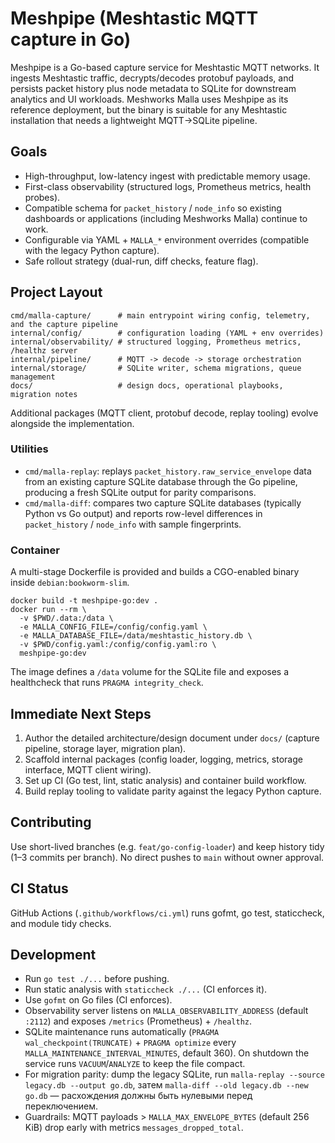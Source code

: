 # Meshpipe (Meshtastic MQTT capture in Go)

Meshpipe is a Go-based capture service for Meshtastic MQTT networks. It ingests Meshtastic traffic, decrypts/decodes protobuf payloads, and persists packet history plus node metadata to SQLite for downstream analytics and UI workloads. Meshworks Malla uses Meshpipe as its reference deployment, but the binary is suitable for any Meshtastic installation that needs a lightweight MQTT→SQLite pipeline.

## Goals
- High-throughput, low-latency ingest with predictable memory usage.
- First-class observability (structured logs, Prometheus metrics, health probes).
- Compatible schema for `packet_history` / `node_info` so existing dashboards or applications (including Meshworks Malla) continue to work.
- Configurable via YAML + `MALLA_*` environment overrides (compatible with the legacy Python capture).
- Safe rollout strategy (dual-run, diff checks, feature flag).

## Project Layout
```
cmd/malla-capture/      # main entrypoint wiring config, telemetry, and the capture pipeline
internal/config/        # configuration loading (YAML + env overrides)
internal/observability/ # structured logging, Prometheus metrics, /healthz server
internal/pipeline/      # MQTT -> decode -> storage orchestration
internal/storage/       # SQLite writer, schema migrations, queue management
docs/                   # design docs, operational playbooks, migration notes
```

Additional packages (MQTT client, protobuf decode, replay tooling) evolve alongside the implementation.

### Utilities

- `cmd/malla-replay`: replays `packet_history.raw_service_envelope` data from an existing capture SQLite database through the Go pipeline, producing a fresh SQLite output for parity comparisons.
- `cmd/malla-diff`: compares two capture SQLite databases (typically Python vs Go output) and reports row-level differences in `packet_history` / `node_info` with sample fingerprints.

### Container

A multi-stage Dockerfile is provided and builds a CGO-enabled binary inside `debian:bookworm-slim`.

```
docker build -t meshpipe-go:dev .
docker run --rm \
  -v $PWD/.data:/data \
  -e MALLA_CONFIG_FILE=/config/config.yaml \
  -e MALLA_DATABASE_FILE=/data/meshtastic_history.db \
  -v $PWD/config.yaml:/config/config.yaml:ro \
  meshpipe-go:dev
```

The image defines a `/data` volume for the SQLite file and exposes a healthcheck that runs `PRAGMA integrity_check`.

## Immediate Next Steps
1. Author the detailed architecture/design document under `docs/` (capture pipeline, storage layer, migration plan).
2. Scaffold internal packages (config loader, logging, metrics, storage interface, MQTT client wiring).
3. Set up CI (Go test, lint, static analysis) and container build workflow.
4. Build replay tooling to validate parity against the legacy Python capture.

## Contributing
Use short-lived branches (e.g. `feat/go-config-loader`) and keep history tidy (1–3 commits per branch). No direct pushes to `main` without owner approval.

## CI Status
GitHub Actions (`.github/workflows/ci.yml`) runs gofmt, go test, staticcheck, and module tidy checks.

## Development
- Run `go test ./...` before pushing.
- Run static analysis with `staticcheck ./...` (CI enforces it).
- Use `gofmt` on Go files (CI enforces).
- Observability server listens on `MALLA_OBSERVABILITY_ADDRESS` (default `:2112`) and exposes `/metrics` (Prometheus) + `/healthz`.
- SQLite maintenance runs automatically (`PRAGMA wal_checkpoint(TRUNCATE)` + `PRAGMA optimize` every `MALLA_MAINTENANCE_INTERVAL_MINUTES`, default 360). On shutdown the service runs `VACUUM`/`ANALYZE` to keep the file compact.
- For migration parity: dump the legacy SQLite, run `malla-replay --source legacy.db --output go.db`, затем `malla-diff --old legacy.db --new go.db` — расхождения должны быть нулевыми перед переключением.
- Guardrails: MQTT payloads > `MALLA_MAX_ENVELOPE_BYTES` (default 256 KiB) drop early with metrics `messages_dropped_total`.
